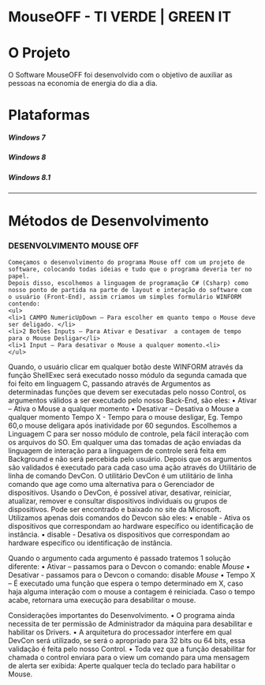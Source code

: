 # MouseOFF - TI VERDE | GREEN IT 

<h1> O Projeto </h1>
O Software MouseOFF foi desenvolvido com o objetivo de auxiliar as pessoas na economia de energia do dia a dia. 

<h1>Plataformas</h1>

<h5>Windows 7</h5>
<h5>Windows 8</h5>
<h5>Windows 8.1</h5>

<hr>

<h1> Métodos de Desenvolvimento </h1>
<h3>DESENVOLVIMENTO MOUSE OFF</h3>

	Começamos o desenvolvimento do programa Mouse off com um projeto de software, colocando todas ideias e tudo que o programa deveria ter no papel. 
	Depois disso, escolhemos a linguagem de programação C# (Csharp) como nosso ponto de partida na parte de layout e interação do software com o usuário (Front-End), assim criamos um simples formulário WINFORM contendo:
	<ul>
	<li>1 CAMPO NumericUpDown – Para escolher em quanto tempo o Mouse deve ser deligado. </li>
	<li>2 Botões Inputs – Para Ativar e Desativar  a contagem de tempo para o Mouse Desligar</li>
	<li>1 Input – Para desativar o Mouse a qualquer momento.<li>
	</ul>

Quando, o usuário clicar em qualquer botão deste WINFORM através da função ShellExec será executado nosso módulo da segunda camada que foi feito em linguagem C, passando através de Argumentos as determinadas funções que devem ser executadas pelo nosso Control, os argumentos válidos a ser executado pelo nosso Back-End, são eles: 
•	Ativar – Ativa o Mouse a qualquer momento
•	Desativar – Desativa o Mouse a qualquer momento
	Tempo X  - Tempo para o mouse desligar, Eg. Tempo 60,o mouse deligara após inatividade por 60 segundos.
Escolhemos a Linguagem C para ser nosso módulo de controle, pela fácil interação com os arquivos do SO. Em qualquer uma das tomadas de ação enviadas da linguagem de interação para a linguagem de controle será feita em Background e não será percebida pelo usuário. 
Depois que os argumentos são validados é executado para cada caso uma ação através do Utilitário de linha de comando DevCon.  O utilitário DevCon é um utilitário de linha comando que age como uma alternativa para o Gerenciador de dispositivos. Usando o DevCon, é possível ativar, desativar, reiniciar, atualizar, remover e consultar dispositivos individuais ou grupos de dispositivos. Pode ser encontrado e baixado no site da Microsoft.
Utilizamos apenas dois comandos do Devcon são eles:
•	enable - Ativa os dispositivos que correspondam ao hardware específico ou identificação de instância.
•	disable - Desativa os dispositivos que correspondam ao hardware específico ou identificação de instância.

Quando o argumento cada argumento é passado tratemos 1 solução diferente:
•	Ativar – passamos para o Devcon o comando:  enable *Mouse*
•	Desativar - passamos para o Devcon o comando:  disable *Mouse*
•	Tempo X – É executado uma função que espera o tempo determinado em X, caso haja alguma interação com o mouse a contagem é reiniciada. Caso o tempo acabe, retornara uma execução para desabilitar o mouse.

Considerações importantes do Desenvolvimento.
•	O programa ainda necessita de ter permissão de Administrador da máquina para desabilitar e habilitar os Drivers. 
•	A arquitetura do processador interfere em qual DevCon será utilizado, se será o apropriado para 32 bits ou 64 bits, essa validação é feita pelo nosso Control.
•	Toda vez que a função desabilitar for chamada o control enviara para o view um comando para uma mensagem de alerta ser exibida: Aperte qualquer tecla do teclado para habilitar o Mouse. 



